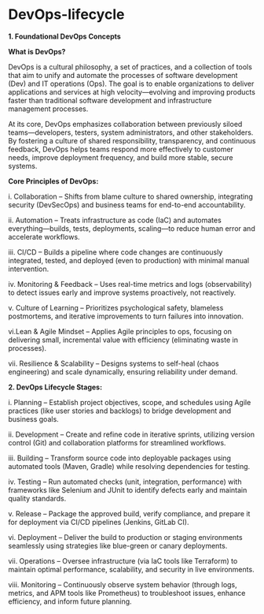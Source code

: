 # DevOps-lifecycle

**1. Foundational DevOps Concepts**

**What is DevOps?** 

DevOps is a cultural philosophy, a set of practices, and a collection of tools that aim to unify and automate the processes of software development (Dev) and IT operations (Ops). The goal is to enable organizations to deliver applications and services at high velocity—evolving and improving products faster than traditional software development and infrastructure management processes.

At its core, DevOps emphasizes collaboration between previously siloed teams—developers, testers, system administrators, and other stakeholders. By fostering a culture of shared responsibility, transparency, and continuous feedback, DevOps helps teams respond more effectively to customer needs, improve deployment frequency, and build more stable, secure systems.

**Core Principles of DevOps:**

i. Collaboration – Shifts from blame culture to shared ownership, integrating security (DevSecOps) and business teams for end-to-end accountability.

ii. Automation – Treats infrastructure as code (IaC) and automates everything—builds, tests, deployments, scaling—to reduce human error and accelerate workflows.

iii. CI/CD – Builds a pipeline where code changes are continuously integrated, tested, and deployed (even to production) with minimal manual intervention.

iv. Monitoring & Feedback – Uses real-time metrics and logs (observability) to detect issues early and improve systems proactively, not reactively.

v. Culture of Learning – Prioritizes psychological safety, blameless postmortems, and iterative improvements to turn failures into innovation.

vi.Lean & Agile Mindset – Applies Agile principles to ops, focusing on delivering small, incremental value with efficiency (eliminating waste in processes).

vii. Resilience & Scalability – Designs systems to self-heal (chaos engineering) and scale dynamically, ensuring reliability under demand.

**2. DevOps Lifecycle Stages:**

i. Planning – Establish project objectives, scope, and schedules using Agile practices (like user stories and backlogs) to bridge development and business goals.

ii. Development – Create and refine code in iterative sprints, utilizing version control (Git) and collaboration platforms for streamlined workflows.

iii. Building – Transform source code into deployable packages using automated tools (Maven, Gradle) while resolving dependencies for testing.

iv. Testing – Run automated checks (unit, integration, performance) with frameworks like Selenium and JUnit to identify defects early and maintain quality standards.

v. Release – Package the approved build, verify compliance, and prepare it for deployment via CI/CD pipelines (Jenkins, GitLab CI).

vi. Deployment – Deliver the build to production or staging environments seamlessly using strategies like blue-green or canary deployments.

vii. Operations – Oversee infrastructure (via IaC tools like Terraform) to maintain optimal performance, scalability, and security in live environments.

viii. Monitoring – Continuously observe system behavior (through logs, metrics, and APM tools like Prometheus) to troubleshoot issues, enhance efficiency, and inform future planning.
